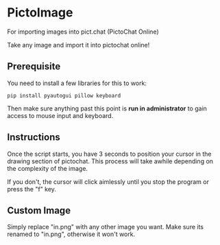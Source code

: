 # PictoImage
For importing images into pict.chat (PictoChat Online)

Take any image and import it into pictochat online!

## Prerequisite

You need to install a few libraries for this to work:
```
pip install pyautogui pillow keyboard
```
Then make sure anything past this point is **run in administrator** to gain
access to mouse input and keyboard.

## Instructions
Once the script starts, you have 3 seconds to position your cursor in the drawing
section of pictochat. This process will take awhile depending on the complexity of
the image. 

If you don't, the cursor will click aimlessly until you stop the program or press the
"f" key. 

## Custom Image
Simply replace "in.png" with any other image you want. Make sure its renamed to "in.png",
otherwise it won't work.

